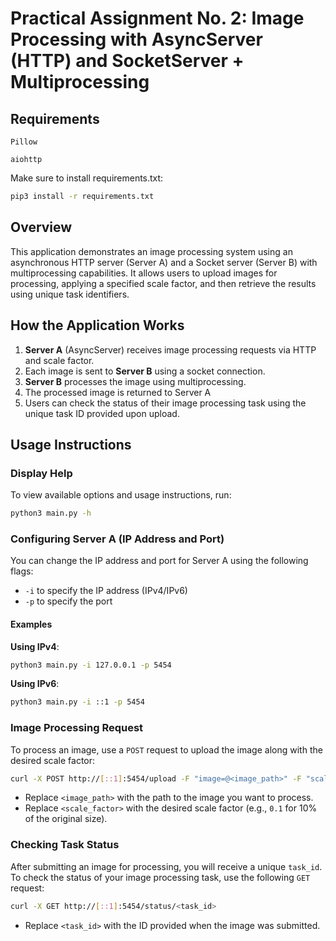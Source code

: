 # Practical Assignment No. 2: Image Processing with AsyncServer (HTTP) and SocketServer + Multiprocessing

## Requirements
`Pillow`

`aiohttp`

Make sure to install requirements.txt:
```bash
pip3 install -r requirements.txt
```

## Overview

This application demonstrates an image processing system using an asynchronous HTTP server (Server A) and a Socket server (Server B) with multiprocessing capabilities. It allows users to upload images for processing, applying a specified scale factor, and then retrieve the results using unique task identifiers.

## How the Application Works

1. **Server A** (AsyncServer) receives image processing requests via HTTP and scale factor.
2. Each image is sent to **Server B** using a socket connection.
3. **Server B** processes the image using multiprocessing.
4. The processed image is returned to Server A
5. Users can check the status of their image processing task using the unique task ID provided upon upload.

## Usage Instructions

### Display Help

To view available options and usage instructions, run:

```bash
python3 main.py -h
```

### Configuring Server A (IP Address and Port)

You can change the IP address and port for Server A using the following flags:

- `-i` to specify the IP address (IPv4/IPv6)
- `-p` to specify the port

#### Examples

**Using IPv4**:

```bash
python3 main.py -i 127.0.0.1 -p 5454
```

**Using IPv6**:

```bash
python3 main.py -i ::1 -p 5454
```

### Image Processing Request

To process an image, use a `POST` request to upload the image along with the desired scale factor:

```bash
curl -X POST http://[::1]:5454/upload -F "image=@<image_path>" -F "scale_factor=<scale_factor (e.g., 0.1 or 0.5)>"
```

- Replace `<image_path>` with the path to the image you want to process.
- Replace `<scale_factor>` with the desired scale factor (e.g., `0.1` for 10% of the original size).

### Checking Task Status

After submitting an image for processing, you will receive a unique `task_id`. To check the status of your image processing task, use the following `GET` request:

```bash
curl -X GET http://[::1]:5454/status/<task_id>
```

- Replace `<task_id>` with the ID provided when the image was submitted.

